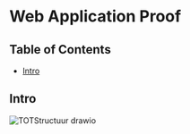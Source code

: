 # Web Application Proof

## Table of Contents
- [Intro](#intro)

## Intro
![TOTStructuur drawio](https://github.com/TotalTactician/Documentation/assets/39733159/c0861531-63f4-4fd6-9a45-30b16328087e)
